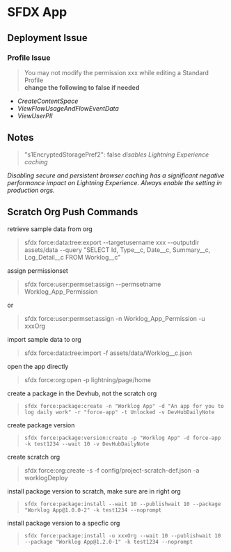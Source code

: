 # SFDX App

## Deployment Issue

### Profile Issue

> You may not modify the permission xxx while editing a Standard Profile  
**change the following to false if needed**

* _CreateContentSpace_  
* _ViewFlowUsageAndFlowEventData_  
* _ViewUserPII_  

## Notes

> "s1EncryptedStoragePref2": false
_disables Lightning Experience caching_  

_Disabling secure and persistent browser caching has a significant negative performance impact on Lightning Experience. Always enable the setting in production orgs._

## Scratch Org Push Commands  

retrieve sample data from org  
> sfdx force:data:tree:export --targetusername xxx --outputdir assets/data --query "SELECT Id, Type__c, Date__c, Summary__c, Log_Detail__c FROM Worklog__c"

assign permissionset  
> sfdx force:user:permset:assign --permsetname Worklog_App_Permission  

or

> sfdx force:user:permset:assign -n Worklog_App_Permission -u xxxOrg  

import sample data to org  
> sfdx force:data:tree:import -f assets/data/Worklog__c.json

open the app directly  
> sfdx force:org:open -p lightning/page/home

create a package in the Devhub, not the scratch org  
> `sfdx force:package:create -n "Worklog App" -d "An app for you to log daily work" -r "force-app" -t Unlocked -v DevHubDailyNote`

create package version  
> `sfdx force:package:version:create -p "Worklog App" -d force-app -k test1234 --wait 10 -v DevHubDailyNote`

create scratch org  
> sfdx force:org:create -s -f config/project-scratch-def.json -a worklogDeploy

install package version to scratch, make sure are in right org  
> `sfdx force:package:install --wait 10 --publishwait 10 --package "Worklog App@1.0.0-2" -k test1234 --noprompt`

install package version to a specfic org  
> `sfdx force:package:install -u xxxOrg --wait 10 --publishwait 10 --package "Worklog App@1.2.0-1" -k test1234 --noprompt`
